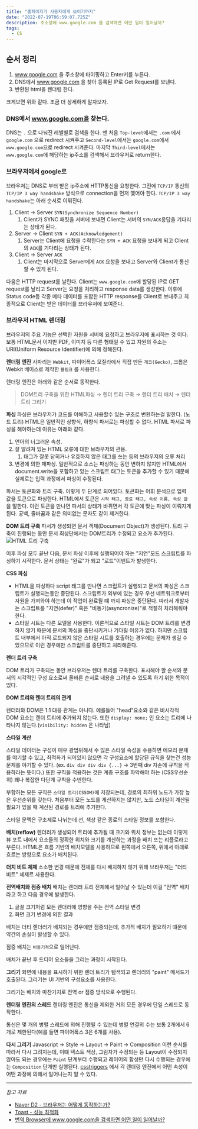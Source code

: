 ```yaml
---
title: "홈페이지가 사용자에게 보이기까지"
date: "2022-07-19T06:59:07.725Z"
description: 주소창에 www.google.com 을 검색하면 어떤 일이 일어날까?
tags:
  - CS
---
```


## 순서 정리

1. www.google.com 을 주소창에 타이핑하고 Enter키를 누른다.
2. DNS에서 www.google.com 을 찾아 등록된 IP로 Get Request를 보낸다.
3. 반환된 html을 렌더링 한다.

크게보면 위와 같다.
조금 더 상세하게 알자보자.

### DNS에서 www.google.com을 찾는다.

DNS는 `.` 으로 나눠진 레벨별로 검색을 한다.
맨 처음 `Top-level`에서는 `.com` 에서 `google.com` 으로 redirect 시켜주고
`Second-level`에서는 `google.com`에서 `www.google.com`으로 redirect 시켜준다.
마지막 `Third-level`에서는 `www.google.com`에 해당하는 ip주소를 검색해서 브라우저로 return한다.

### 브라우저에서 google로

브라우저는 DNS로 부터 받은 ip주소에 HTTP통신을 요청한다.
그전에 `TCP/IP` 통신의 `TCP/IP 3 way handshake` 방식으로 connection을 먼저 맻어야 한다.
`TCP/IP 3 way handshake`는 아래 순서로 이뤄진다.

1.  Client &rarr; Server `SYN(Synchronize Sequence Number)`
    1.  Client가 SYNC 패킷을 서버에 보내면 Client는 서버의 `SYN/ACK`응답을 기다리는 상태가 된다.
2.  Server &rarr; Client `SYN + ACK(Acknowledgement)`
    1.  Server는 Client에 요청을 수락한다는 `SYN + ACK` 요청을 보내게 되고 Client의 `ACK`를 기다리는 상태가 된다.
3.  Client &rarr; Server `ACK`
    1.  Client는 마지막으로 Server에게 `ACK` 요청을 보내고 Server와 Client가 통신할 수 있게 된다.

다음은 HTTP request를 날린다.
Client는 `www.google.com`에 할당된 IP로 GET request를 날리고
Server는 요청을 처리하고 response data를 생성한다.
이후에 Status code등 각종 메타 데이터를 포함한 HTTP response를 Client로 보내주고
최종적으로 Client는 받은 데이터를 브라우저에 보여준다.

### 브라우저 HTML 렌더링

브라우저의 주요 기능은 선택한 자원을 서버에 요청하고 브라우저에 표시하는 것 이다. 보통 HTML문서 이지만 PDF, 이미지 등 다른 형태일 수 있고 자원의 주소는 URI(Uniform Resource Identifier)에 의해 정해진다.

**렌더링 엔진**
사파리는 `Webkit`, 파이어폭스 모질라에서 직접 만든 `게코(Gecko)`, 크롬은 Webkit 베이스로 제작한 `블링크` 를 사용한다.

렌더링 엔진은 아래와 같은 순서로 동작한다.

> DOM트리 구축을 위한 HTML파싱 &rarr; 렌더 트리 구축 &rarr; 렌더 트리 배치 &rarr; 렌더 트리 그리기

**파싱**
파싱은 브라우저가 코드를 이해하고 사용할수 있는 구조로 변환하는걸 말한다. (노드 트리)
HTML은 일반적인 상향식, 하향식 파서로는 파싱할 수 없다.
HTML 파서로 파싱을 해야하는데 이유는 아래와 같다.

1. 언어의 너그러운 속성.
2. 잘 알려져 있는 HTML 오류에 대한 브라우저의 관용.
   1. 태그가 잘못 닫히거나 유효하지 않은 태그를 쓰는 등의 브라우저의 오류 처리
3. 변경에 의한 재파싱. 일반적으로 소스는 파싱하는 동안 변하지 않지만 HTML에서 document.write을 포함하고 있는 스크립트 태그는 토큰을 추가할 수 있기 때문에 실제로는 입력 과정에서 파싱이 수정된다.

파서는 토큰화와 트리 구축. 이렇게 두 단계로 되어있다.
토큰화는 어휘 분석으로 입력 값을 토큰으로 파싱한다. HTML에서 토큰은 `시작 태그, 종료 태그, 속성 이름, 속성 값` 을 말한다.
이런 토큰을 만나면 파서의 상태가 바뀌면서 각 토큰에 맞는 파싱이 이뤄지게 된다. 공백, 줄바꿈과 같은 의미없는 문자도 같이 제거한다.

**DOM 트리 구축**
파서가 생성되면 문서 객체(Document Object)가 생성된다. 트리 구축이 진행되는 동안 문서 최상단에서는 DOM트리가 수정되고 요소가 추가된다.
![HTML 트리 구축](https://d2.naver.com/content/images/2015/06/helloworld-59361-11.png)

이후 파싱 모두 끝난 다음, 문서 파싱 이후에 실행되어야 하는 "지연"모드 스크립트를 파싱하기 시작한다. 문서 상태는 "완료"가 되고 "로드"이벤트가 발생한다.

**CSS 파싱**

- HTML을 파싱하다 script 태그를 만나면 스크립트가 실행되고 문서의 파싱은 스크립트가 실행되는동안 중단된다.
  스크립트가 외부에 있는 경우 우선 네트워크로부터 자원을 가져와야 하는데 이 작업이 완료될 떄 까지 파싱은 중단된다.
  따라서 개발자는 스크립트를 "지연(defer)" 혹은 "비동기(asyncronize)"로 적절히 처리해줘야한다.
- 스타일 시트는 다른 모델을 사용한다.
  이론적으로 스타일 시트는 DOM 트리를 변경하지 않기 때문에 문서의 파싱을 중단시키거나 기다릴 이유가 없다.
  하지만 스크립트 내부에서 아직 로드되지 않은 스타일 시트를 호출하는 경우에는 문제가 생길 수 있으므로 이런 경우에만 스크립트를 중단하고 처리해준다.

**렌더 트리 구축**

DOM 트리가 구축되는 동안 브라우저는 렌더 트리를 구축한다. 표시해야 할 순서와 문서의 시각적인 구성 요소로써 올바른 순서로 내용을 그려낼 수 있도록 하기 위한 목적이 있다.

**DOM 트리와 렌더 트리의 관계**

렌더러와 DOM은 1:1 대응 관계는 아니다. 예를들어 "head"요소와 같은 비시각적 DOM 요소는 렌더 트리에 추가되지 않는다. 또한 `display: none;` 인 요소는 트리에 나타나지 않는다.(`visibility: hidden` 은 나타남)

**스타일 계산**

스타일 데이터는 구성이 매우 광범위해서 수 많은 스타일 속성을 수용하면 메모리 문제를 야기할 수 있고, 최적화가 되어있지 않으면 각 구성요소에 할당된 규칙을 찾는건 성능 문제를 야기할 수 있다. (ex. `div div div div {...}` &rarr; 3번째 div 자손에 규칙을 적용하라는 뜻이다.)
또한 규칙을 적용하는 것은 계층 구조를 파악해야 하는 (CSS우선순위) 꽤나 복잡한 다단계 규칙을 수반한다.

부합하는 모든 규칙은 `스타일 트리(CSSOM)`에 저장되는데, 경로의 최하위 노드가 가장 높은 우선순위를 갖는다. 처음부터 모든 노드를 계산하지는 않지만, 노드 스타일이 계산될 필요가 있을 때 계산된 경로를 트리에 추가한다.

스타일 문맥은 구초제로 나뉘는데 선, 색상 같은 종료의 스타일 정보를 포함한다.

**배치(reflow)**
렌더러가 생성되어 트리에 추가될 때 크기와 위치 정보는 없는데 이렇게 뷰 포트 내에서 요소들의 정확한 위치와 크기를 계산하는 과정을 배치 또는 리플로라고 부른다.
HTML은 흐름 기반의 배치모델을 사용하므로 왼쪽에서 오른쪽, 위에서 아래로 흐르는 방향으로 요소가 배치된다.

**더치 비트 체제**
소소한 변경 때문에 전체를 다시 배치하지 않기 위해 브라우저는 "더티 비트" 체제르 사용한다.

**전역배치와 점증 배치**
배치는 렌더러 트리 전체에서 일어날 수 있는데 이걸 "전역" 배치라고 하고 다음 경우에 발생한다.

1. 글꼴 크기처럼 모든 렌더러에 영향을 주는 전역 스타일 변경
2. 화면 크기 변경에 의한 결과

배치는 더티 렌더러가 배치되는 경우에만 점증되는데, 추가적 배치가 필요하기 떄문에 약간의 손실이 발생할 수 있다.

점증 배치는 `비동기적`으로 일어난다.

배치가 끝난 후 드디어 요소들을 그리는 과정이 시작된다.

**그리기**
화면에 내용을 표시하기 위한 렌더 트리가 탐색되고 렌더러의 "paint" 메서드가 호출된다. 그리기는 UI 기반의 구성요소를 사용한다.

그리기는 배치와 마찬가지로 전역 or 점증 방식으로 수행된다.

**렌더링 엔진의 스레드**
렌더링 엔진은 통신을 제외한 거의 모든 경우에 단일 스레드로 동작한다.

통신은 몇 개의 병렬 스레드에 의해 진행될 수 있는데 병렬 연결의 수는 보통 2개에서 6개로 제한된다(예를 들면 파이어폭스 3은 6개를 사용).

**다시 그리기**
Javascript &rarr; Style &rarr; Layout &rarr; Paint &rarr; Composition
이런 순서를 따라서 다시 그려지는데, 이떄 택스트 색상, 그림자가 수정되는 등 Layout이 수정되지 않아도 되는 경우에는 `Paint` 단계부터 수행되고 레이어의 합성만 다시 수행되는 경우에는 `Composition` 단계만 실행된다.
[csstriggers](https://csstriggers.com/) 에서 각 렌더링 엔진에서 어떤 속성이 어떤 과정에 의해서 일어나는지 알 수 있다.

---

_참고 자료_

- [Naver D2 - 브라우저는 어떻게 동작하는가?](https://d2.naver.com/helloworld/59361)
- [Toast - 성능 최적화](https://ui.toast.com/fe-guide/ko_PERFORMANCE)
- [번역 Browser에 www.google.com을 검색하면 어떤 일이 일어날까?](https://devjin-blog.com/what-happen-browser-search/)
